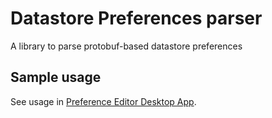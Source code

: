 # Datastore Preferences parser

A library to parse protobuf-based datastore preferences

## Sample usage
See usage in [Preference Editor Desktop App](https://github.com/charlesmuchene/pref-editor-desktop).